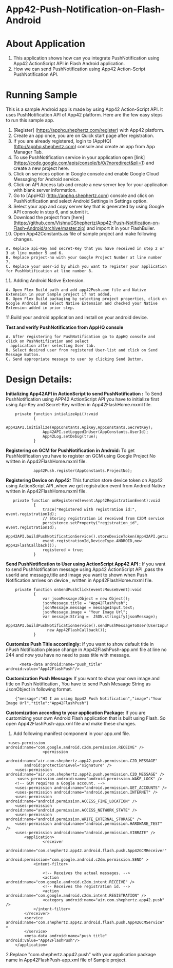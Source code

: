 App42-Push-Notification-on-Flash-Android
=========================================
# About Application

1. This application shows how can you integrate PushNotification using App42 ActionScript API in Flash Android application.
2. How we can send PushNotification using App42 Action-Script PushNotification API.


# Running Sample

This is a sample Android app is made by using App42 Action-Script API. It uses PushNotification API of App42 platform.
Here are the few easy steps to run this sample app.

1. [Register] (https://apphq.shephertz.com/register) with App42 platform.
2. Create an app once, you are on Quick start page after registration.
3. If you are already registered, login to [AppHQ] (http://apphq.shephertz.com) console and create an app from App Manager Tab.
4. To use PushNotification service in your application open [link] (https://code.google.com/apis/console/b/0/?noredirect&pli=1) and create a new project here.
5. Click on services option in Google console and enable Google Cloud Messaging for Android service.
6. Click on API Access tab and create a new server key for your application with blank server information.
7. Go to [AppHQ] (http://apphq.shephertz.com) console and click on PushNotification and select Android Settings in Settings option.
8. Select your app and copy server key that is generated by using Google API console in step 6, and submit it.
9. Download the project from [here] (https://github.com/VishnuGShephertz/App42-Push-Notification-on-Flash-Android/archive/master.zip) and import it in your FlashBuiler.
10. Open App42Constants.as file of sample project and make following changes.

```
A. Replace api-Key and secret-Key that you have received in step 2 or 3 at line number 5 and 6.
B. Replace project-no with your Google Project Number at line number 7.
C. Replace your user-id by which you want to register your application for PushNotification at line number 8.
```
11. Adding Android Native Extension.

```
A. Open Flex Build path and add app42Push.ane file and Native Extension in your Sample project if not added.
B. Open Flex Build packaging by selecting project properties, click on Google Android and select Native Extension and checked your Native Extension added in prior step.
```
11.Build your android application and install on your android device.

__Test and verify PushNotification from AppHQ console__
 
```
A. After registering for PushNotification go to AppHQ console and click on PushNotification and select
  application after selecting User tab.
B. Select desired user from registered User-list and click on Send Message Button.
C. Send appropriate message to user by clicking Send Button.

```
# Design Details:
__Initializing App42API in ActionScript to send PushNotification :__ To Send PushNotification using APP42 ActionScript API you have to initialize first using Api-Key and Secret-Key written in App42FlashHome.mxml file.
 
```
    private function intializeApi():void
            {
                App42API.initialize(AppConstants.ApiKey,AppConstants.SecretKey);
                App42API.setLoggedInUser(AppConstants.UserId);
                App42Log.setDebug(true);
            }

```

__Registering on GCM for PushNotification in Android:__ To get PushNotification you have to register on GCM using Google Project No written in App42FlashHome.mxml file.
 
```
            app42Push.register(AppConstants.ProjectNo);

```
__Registering Device on App42:__ This function store device token on App42 using ActionScript API ,when we get registration event from Android Native written in App42FlashHome.mxml file.

```
   private function onRegistered(event:App42RegistrationEvent):void
            {
                trace("Registered with registration id:", event.registrationId);
                // Storing registration id received from C2DM service
                persistence.setProperty("registration_id", event.registrationId);
                App42API.buildPushNotificationService().storeDeviceToken(App42API.getLoggedInUser(),
                event.registrationId,DeviceType.ANDROID,new App42FlashCallback());
                registered = true;
            }

```


__Send PushNotification to User using ActionScript App42 API :__ If you want to send PushNotification message using App42 ActionScript API ,pass the userId and message,title and image you want to shown when Push Notification arrives on device , written in App42FlashHome.mxml file.
 
```
  	private function onSendPushClick(event:MouseEvent):void
			{
				var jsonMessage:Object = new Object();
				jsonMessage.title = "App42FlashPush";
				jsonMessage.message = messageInput.text;
				jsonMessage.image = "Your Image Url";
				var message:String =  JSON.stringify(jsonMessage);
              App42API.buildPushNotificationService().sendPushMessageToUser(UserInput.text,message,
				  new App42FlashCallback());
			}

```

__Customize Push Title accordingly:__ If you want to show default title in nPush Notification please change in  App42FlashPush-app.xml file at line no 244 and now you have no need to pass title with message.
 
```
  	  <meta-data android:name="push_title" android:value="App42FlashPush"/>

```

__Customization Push Message:__ If you want to show your own image and title on Push Notification , You have to send Push Mesaage String as JsonObject in following format.
 
```
    {"message":"HI I am using App42 Push Notification","image":"Your Image Url","title":"App42FlashPush"}

```

__Customization according to your application Package:__ If you are customizing your own Android Flash application that is built using Flash.
So open App42FlashPush-app.xml file and make these changes.

1. Add following manifest component in your app.xml file.

```
 <uses-permission android:name="com.google.android.c2dm.permission.RECEIVE" />
                <permission
        android:name="air.com.shephertz.app42.push.permission.C2D_MESSAGE"
        android:protectionLevel="signature" />
    <uses-permission android:name="air.com.shephertz.app42.push.permission.C2D_MESSAGE" />
     <uses-permission android:name="android.permission.WAKE_LOCK" />
    <!-- GCM requires a Google account. -->
    <uses-permission android:name="android.permission.GET_ACCOUNTS" />
    <uses-permission android:name="android.permission.INTERNET" />
    <uses-permission android:name="android.permission.ACCESS_FINE_LOCATION" />
    <uses-permission android:name="android.permission.ACCESS_NETWORK_STATE" />
    <uses-permission android:name="android.permission.WRITE_EXTERNAL_STORAGE" />
    <uses-permission android:name="android.permission.HARDWARE_TEST" />
    <uses-permission android:name="android.permission.VIBRATE" />
        <application>
                <receiver
            android:name="com.shephertz.app42.android.flash.push.App42GCMReceiver"
            android:permission="com.google.android.c2dm.permission.SEND" >
            <intent-filter>

                <!-- Receives the actual messages. -->
                <action android:name="com.google.android.c2dm.intent.RECEIVE" />
                <!-- Receives the registration id. -->
                <action android:name="com.google.android.c2dm.intent.REGISTRATION" />
                <category android:name="air.com.shephertz.app42.push" />
            </intent-filter>
        </receiver>
        <service android:name="com.shephertz.app42.android.flash.push.App42GCMService" >
        </service>
        <meta-data android:name="push_title" android:value="App42FlashPush"/>
    </application>

```

2.Replace "com.shephertz.app42.push" with your application package name in App42FlashPush-app.xml file of Sample project.
